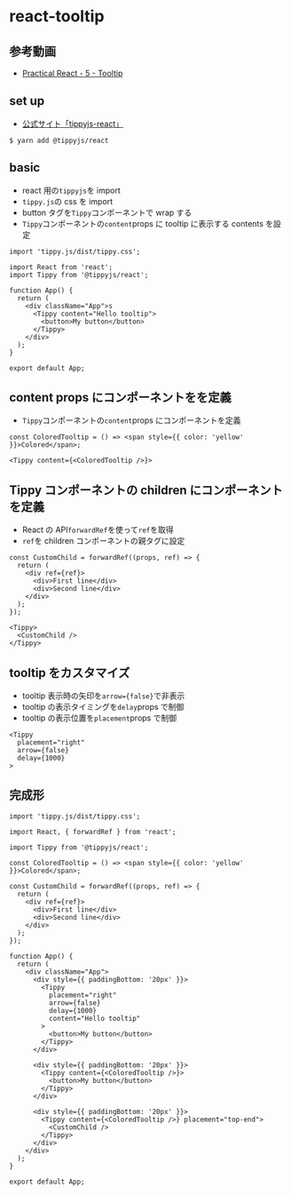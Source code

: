 # react-tooltip

## 参考動画

- [Practical React - 5 - Tooltip](https://www.youtube.com/watch?v=8y4Dr9jJtF0)

## set up

- [公式サイト「tippyjs-react」](https://github.com/atomiks/tippyjs-react)

```
$ yarn add @tippyjs/react
```

## basic

- react 用の`tippyjs`を import
- `tippy.js`の css を import
- button タグを`Tippy`コンポーネントで wrap する
- `Tippy`コンポーネントの`content`props に tooltip に表示する contents を設定

```
import 'tippy.js/dist/tippy.css';

import React from 'react';
import Tippy from '@tippyjs/react';

function App() {
  return (
    <div className="App">s
      <Tippy content="Hello tooltip">
        <button>My button</button>
      </Tippy>
    </div>
  );
}

export default App;
```

## content props にコンポーネントをを定義

- `Tippy`コンポーネントの`content`props にコンポーネントを定義

```
const ColoredTooltip = () => <span style={{ color: 'yellow' }}>Colored</span>;

<Tippy content={<ColoredTooltip />}>
```

## Tippy コンポーネントの children にコンポーネントを定義

- React の API`forwardRef`を使って`ref`を取得
- `ref`を children コンポーネントの親タグに設定

```
const CustomChild = forwardRef((props, ref) => {
  return (
    <div ref={ref}>
      <div>First line</div>
      <div>Second line</div>
    </div>
  );
});

<Tippy>
  <CustomChild />
</Tippy>
```

## tooltip をカスタマイズ

- tooltip 表示時の矢印を`arrow={false}`で非表示
- tooltip の表示タイミングを`delay`props で制御
- tooltip の表示位置を`placement`props で制御

```
<Tippy
  placement="right"
  arrow={false}
  delay={1000}
>
```

## 完成形

```
import 'tippy.js/dist/tippy.css';

import React, { forwardRef } from 'react';

import Tippy from '@tippyjs/react';

const ColoredTooltip = () => <span style={{ color: 'yellow' }}>Colored</span>;

const CustomChild = forwardRef((props, ref) => {
  return (
    <div ref={ref}>
      <div>First line</div>
      <div>Second line</div>
    </div>
  );
});

function App() {
  return (
    <div className="App">
      <div style={{ paddingBottom: '20px' }}>
        <Tippy
          placement="right"
          arrow={false}
          delay={1000}
          content="Hello tooltip"
        >
          <button>My button</button>
        </Tippy>
      </div>

      <div style={{ paddingBottom: '20px' }}>
        <Tippy content={<ColoredTooltip />}>
          <button>My button</button>
        </Tippy>
      </div>

      <div style={{ paddingBottom: '20px' }}>
        <Tippy content={<ColoredTooltip />} placement="top-end">
          <CustomChild />
        </Tippy>
      </div>
    </div>
  );
}

export default App;
```

